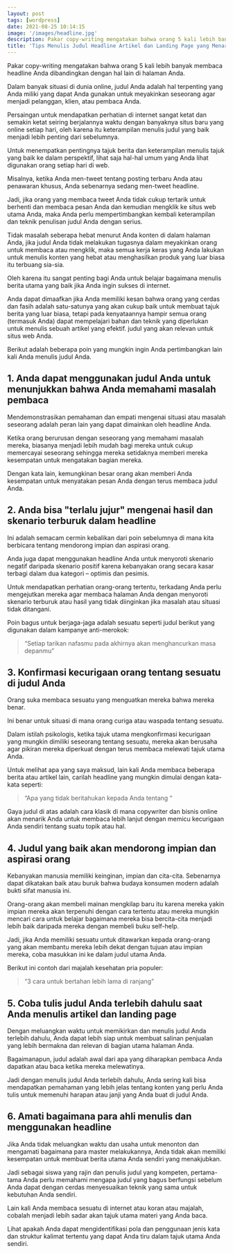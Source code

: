 ```yaml
---
layout: post
tags: [wordpress]
date: 2021-08-25 10:14:15
image: '/images/headline.jpg'
description: Pakar copy-writing mengatakan bahwa orang 5 kali lebih banyak membaca...
title: 'Tips Menulis Judul Headline Artikel dan Landing Page yang Menarik'
---
```


Pakar copy-writing mengatakan bahwa orang 5 kali lebih banyak membaca headline Anda dibandingkan dengan hal lain di halaman Anda.

Dalam banyak situasi di dunia online, judul Anda adalah hal terpenting yang Anda miliki yang dapat Anda gunakan untuk meyakinkan seseorang agar menjadi pelanggan, klien, atau pembaca Anda.

Persaingan untuk mendapatkan perhatian di internet sangat ketat dan semakin ketat seiring berjalannya waktu dengan banyaknya situs baru yang online setiap hari, oleh karena itu keterampilan menulis judul yang baik menjadi lebih penting dari sebelumnya.

Untuk menempatkan pentingnya tajuk berita dan keterampilan menulis tajuk yang baik ke dalam perspektif, lihat saja hal-hal umum yang Anda lihat digunakan orang setiap hari di web.

Misalnya, ketika Anda men-tweet tentang posting terbaru Anda atau penawaran khusus, Anda sebenarnya sedang men-tweet headline.

Jadi, jika orang yang membaca tweet Anda tidak cukup tertarik untuk berhenti dan membaca pesan Anda dan kemudian mengklik ke situs web utama Anda, maka Anda perlu mempertimbangkan kembali keterampilan dan teknik penulisan judul Anda dengan serius.

Tidak masalah seberapa hebat menurut Anda konten di dalam halaman Anda, jika judul Anda tidak melakukan tugasnya dalam meyakinkan orang untuk membaca atau mengklik, maka semua kerja keras yang Anda lakukan untuk menulis konten yang hebat atau menghasilkan produk yang luar biasa itu terbuang sia-sia.

Oleh karena itu sangat penting bagi Anda untuk belajar bagaimana menulis berita utama yang baik jika Anda ingin sukses di internet.

Anda dapat dimaafkan jika Anda memiliki kesan bahwa orang yang cerdas dan fasih adalah satu-satunya yang akan cukup baik untuk membuat tajuk berita yang luar biasa, tetapi pada kenyataannya hampir semua orang (termasuk Anda) dapat mempelajari bahan dan teknik yang diperlukan untuk menulis sebuah artikel yang efektif. judul yang akan relevan untuk situs web Anda.

Berikut adalah beberapa poin yang mungkin ingin Anda pertimbangkan lain kali Anda menulis judul Anda.

## 1. Anda dapat menggunakan judul Anda untuk menunjukkan bahwa Anda memahami masalah pembaca

Mendemonstrasikan pemahaman dan empati mengenai situasi atau masalah seseorang adalah peran lain yang dapat dimainkan oleh headline Anda.

Ketika orang berurusan dengan seseorang yang memahami masalah mereka, biasanya menjadi lebih mudah bagi mereka untuk cukup memercayai seseorang sehingga mereka setidaknya memberi mereka kesempatan untuk mengatakan bagian mereka.

Dengan kata lain, kemungkinan besar orang akan memberi Anda kesempatan untuk menyatakan pesan Anda dengan terus membaca judul Anda.

## 2. Anda bisa "terlalu jujur" mengenai hasil dan skenario terburuk dalam headline

Ini adalah semacam cermin kebalikan dari poin sebelumnya di mana kita berbicara tentang mendorong impian dan aspirasi orang.

Anda juga dapat menggunakan headline Anda untuk menyoroti skenario negatif daripada skenario positif karena kebanyakan orang secara kasar terbagi dalam dua kategori – optimis dan pesimis.

Untuk mendapatkan perhatian orang-orang tertentu, terkadang Anda perlu mengejutkan mereka agar membaca halaman Anda dengan menyoroti skenario terburuk atau hasil yang tidak diinginkan jika masalah atau situasi tidak ditangani.

Poin bagus untuk berjaga-jaga adalah sesuatu seperti judul berikut yang digunakan dalam kampanye anti-merokok:

> “Setiap tarikan nafasmu pada akhirnya akan menghancurkan masa depanmu”

## 3. Konfirmasi kecurigaan orang tentang sesuatu di judul Anda

Orang suka membaca sesuatu yang menguatkan mereka bahwa mereka benar.

Ini benar untuk situasi di mana orang curiga atau waspada tentang sesuatu.

Dalam istilah psikologis, ketika tajuk utama mengkonfirmasi kecurigaan yang mungkin dimiliki seseorang tentang sesuatu, mereka akan berusaha agar pikiran mereka diperkuat dengan terus membaca melewati tajuk utama Anda.

Untuk melihat apa yang saya maksud, lain kali Anda membaca beberapa berita atau artikel lain, carilah headline yang mungkin dimulai dengan kata-kata seperti:

> “Apa yang <xyz> tidak beritahukan kepada Anda tentang <masukkan topik di sini>“

Gaya judul di atas adalah cara klasik di mana copywriter dan bisnis online akan menarik Anda untuk membaca lebih lanjut dengan memicu kecurigaan Anda sendiri tentang suatu topik atau hal.

## 4. Judul yang baik akan mendorong impian dan aspirasi orang

Kebanyakan manusia memiliki keinginan, impian dan cita-cita. Sebenarnya dapat dikatakan baik atau buruk bahwa budaya konsumen modern adalah bukti sifat manusia ini.

Orang-orang akan membeli mainan mengkilap baru itu karena mereka yakin impian mereka akan terpenuhi dengan cara tertentu atau mereka mungkin mencari cara untuk belajar bagaimana mereka bisa bercita-cita menjadi lebih baik daripada mereka dengan membeli buku self-help.

Jadi, jika Anda memiliki sesuatu untuk ditawarkan kepada orang-orang yang akan membantu mereka lebih dekat dengan tujuan atau impian mereka, coba masukkan ini ke dalam judul utama Anda.

Berikut ini contoh dari majalah kesehatan pria populer:

> “3 cara untuk bertahan lebih lama di ranjang”

## 5. Coba tulis judul Anda terlebih dahulu saat Anda menulis artikel dan landing page

Dengan meluangkan waktu untuk memikirkan dan menulis judul Anda terlebih dahulu, Anda dapat lebih siap untuk membuat salinan penjualan yang lebih bermakna dan relevan di bagian utama halaman Anda.

Bagaimanapun, judul adalah awal dari apa yang diharapkan pembaca Anda dapatkan atau baca ketika mereka melewatinya.

Jadi dengan menulis judul Anda terlebih dahulu, Anda sering kali bisa mendapatkan pemahaman yang lebih jelas tentang konten yang perlu Anda tulis untuk memenuhi harapan atau janji yang Anda buat di judul Anda.

## 6. Amati bagaimana para ahli menulis dan menggunakan headline

Jika Anda tidak meluangkan waktu dan usaha untuk menonton dan mengamati bagaimana para master melakukannya, Anda tidak akan memiliki kesempatan untuk membuat berita utama Anda sendiri yang menakjubkan.

Jadi sebagai siswa yang rajin dan penulis judul yang kompeten, pertama-tama Anda perlu memahami mengapa judul yang bagus berfungsi sebelum Anda dapat dengan cerdas menyesuaikan teknik yang sama untuk kebutuhan Anda sendiri.

Lain kali Anda membaca sesuatu di internet atau koran atau majalah, cobalah menjadi lebih sadar akan tajuk utama materi yang Anda baca.

Lihat apakah Anda dapat mengidentifikasi pola dan penggunaan jenis kata dan struktur kalimat tertentu yang dapat Anda tiru dalam tajuk utama Anda sendiri.
